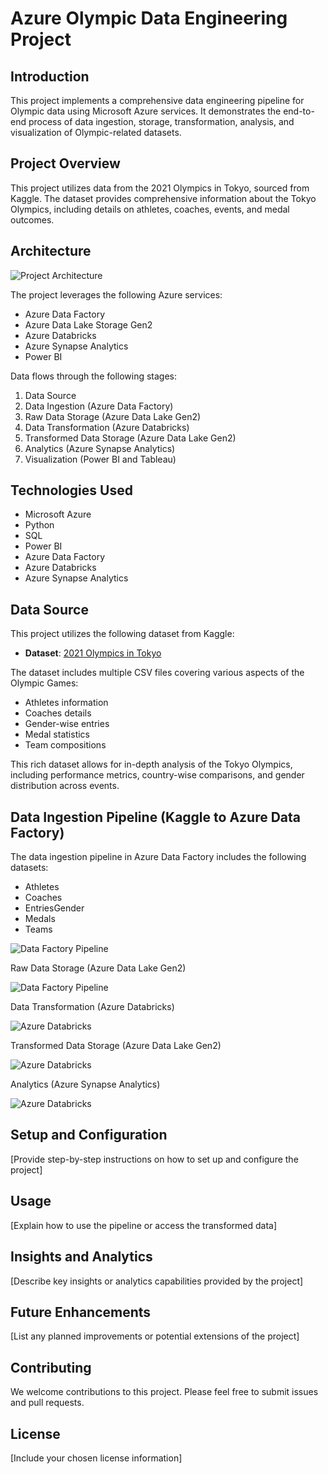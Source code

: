# Azure Olympic Data Engineering Project

## Introduction
This project implements a comprehensive data engineering pipeline for Olympic data using Microsoft Azure services. It demonstrates the end-to-end process of data ingestion, storage, transformation, analysis, and visualization of Olympic-related datasets.

## Project Overview
This project utilizes data from the 2021 Olympics in Tokyo, sourced from Kaggle. The dataset provides comprehensive information about the Tokyo Olympics, including details on athletes, coaches, events, and medal outcomes.

## Architecture
![Project Architecture](https://github.com/rohitaragde/azure-de-olampics-data/blob/master/architecture.png)

The project leverages the following Azure services:
- Azure Data Factory
- Azure Data Lake Storage Gen2
- Azure Databricks
- Azure Synapse Analytics
- Power BI

Data flows through the following stages:
1. Data Source
2. Data Ingestion (Azure Data Factory)
3. Raw Data Storage (Azure Data Lake Gen2)
4. Data Transformation (Azure Databricks)
5. Transformed Data Storage (Azure Data Lake Gen2)
6. Analytics (Azure Synapse Analytics)
7. Visualization (Power BI and Tableau)

## Technologies Used
- Microsoft Azure
- Python
- SQL
- Power BI
- Azure Data Factory
- Azure Databricks
- Azure Synapse Analytics

## Data Source
This project utilizes the following dataset from Kaggle:

- **Dataset**: [2021 Olympics in Tokyo](https://www.kaggle.com/datasets/arjunprasadsarkhel/images/2021-olympics-in-tokyo)

The dataset includes multiple CSV files covering various aspects of the Olympic Games:
- Athletes information
- Coaches details
- Gender-wise entries
- Medal statistics
- Team compositions

This rich dataset allows for in-depth analysis of the Tokyo Olympics, including performance metrics, country-wise comparisons, and gender distribution across events.

## Data Ingestion Pipeline (Kaggle to Azure Data Factory)
The data ingestion pipeline in Azure Data Factory includes the following datasets:
- Athletes
- Coaches
- EntriesGender
- Medals
- Teams

![Data Factory Pipeline](https://github.com/rohitaragde/azure-de-olampics-data/blob/master/images/data_ingestion_pipeline.png)

 Raw Data Storage (Azure Data Lake Gen2)

 ![Data Factory Pipeline]( https://github.com/rohitaragde/azure-de-olampics-data/blob/master/images/raw_data_post_ingestion.png)

 Data Transformation (Azure Databricks)

  ![Azure Databricks]( https://github.com/rohitaragde/azure-de-olampics-data/blob/master/images/azure_databricks_transformation_setup.png)

   Transformed Data Storage (Azure Data Lake Gen2)

   ![Azure Databricks]( https://github.com/rohitaragde/azure-de-olampics-data/blob/master/images/transformed_data_post_transformation.png)

   Analytics (Azure Synapse Analytics)

   ![Azure Databricks]( https://github.com/rohitaragde/azure-de-olampics-data/blob/master/images/tokyo_synapse_analytics.png)

   



   


   

  

 





 

## Setup and Configuration
[Provide step-by-step instructions on how to set up and configure the project]

## Usage
[Explain how to use the pipeline or access the transformed data]

## Insights and Analytics
[Describe key insights or analytics capabilities provided by the project]

## Future Enhancements
[List any planned improvements or potential extensions of the project]

## Contributing
We welcome contributions to this project. Please feel free to submit issues and pull requests.

## License
[Include your chosen license information]
